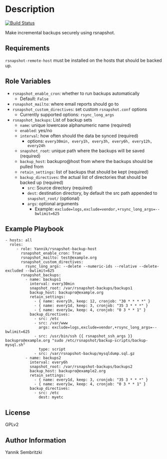 Description
=========
[![Build Status](https://travis-ci.org/Yannik/ansible-role-rsnapshot-backup-host.svg?branch=master)](https://travis-ci.org/Yannik/ansible-role-rsnapshot-backup-host)

Make incremental backups securely using rsnapshot.


Requirements
------------

`rsnapshot-remote-host` must be installed on the hosts that should be backed up.

Role Variables
--------------

  * `rsnapshot_enable_cron`: whether to run backups automatically
      * Default: `False`
  * `rsnapshot_mailto`: where email reports should go to
  * `rsnapshot_custom_directives`: set custom `rsnapshot.conf` options
      * Currently supported options: `rsync_long_args`
  * `rsnapshot_backups`: List of backup sets
      * `name`: unique lowercase alphanumeric name (required)
      * `enabled`: yes/no
      * `interval`: how often should the data be synced (required)
          * options: `every30min, every1h, every3h, every6h, every12h, every24h`
      * `snapshot_root`: unique path where the backups will be saved (required)
      * `backup_host`: backupro@host from where the backups should be pulled from
      * `retain_settings`: list of backups that should be kept (required)
      * `backup_directives`: the actual list of directories that should be backed up (required)
          * `src`: Source directory (required)
          * `dest`: destination directory, by default the src path appended to `snapshot_root/`  (optional)
          * `args`: optional arguments
              * Example: `exclude=logs,exclude=vendor,+rsync_long_args=--bwlimit=625`


Example Playbook
----------------


    - hosts: all
      roles:
         - role: Yannik/rsnapshot-backup-host
           rsnapshot_enable_cron: True
           rsnapshot_mailto: test@example.org
           rsnapshot_custom_directives:
             rsync_long_args: --delete --numeric-ids --relative --delete-excluded --bwlimit=625
           rsnapshot_backups:
             - name: backups1
               interval: every30min
               snapshot_root: /var/rsnapshot-backups/backups1
               backup_host: backupro@example.org
               retain_settings:
                 - { name: every1h, keep: 12, cronjob: "30 * * * *" }
                 - { name: every1d, keep: 3, cronjob: "35 3 * * *" }
                 - { name: every1w, keep: 4, cronjob: "0 3 * * 1" }
               backup_directives:
                 - src: /etc
                 - src: /var/www
                   args: exclude=logs,exclude=vendor,+rsync_long_args=--bwlimit=625
                 - src: /usr/bin/ssh {{ rsnapshot_ssh_args }} backupro@example.org "sudo /etc/rsnapshot/backup-scripts/backup-mysql.sh"
                   type: script
                 - src: /var/rsnapshot-backup/mysqldump.sql.gz
             - name: backups2
               interval: every6h
               snapshot_root: /var/rsnapshot-backups/backups2
               backup_host: backupro@example2.org
               retain_settings:
                 - { name: every1d, keep: 3, cronjob: "35 3 * * *" }
                 - { name: every1w, keep: 4, cronjob: "0 3 * * 1" }
               backup_directives:
                 - src: /etc
                   dest: myetc


License
-------

GPLv2

Author Information
------------------

Yannik Sembritzki
